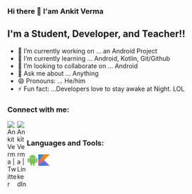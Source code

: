 ### Hi there 👋 I'am Ankit Verma

## I'm a Student, Developer, and Teacher!!

- 🔭 I’m currently working on ... an Android Project
- 🌱 I’m currently learning ... Android, Kotlin, Git/Github
- 👯 I’m looking to collaborate on ... Android
- 💬 Ask me about ... Anything
- 😄 Pronouns: ... He/him
- ⚡ Fun fact: ...Developers love to stay awake at Night. LOL

### Connect with me:

[<img align="left" alt="AnkitVerma | Twitter" width="22px" src="https://cdn.jsdelivr.net/npm/simple-icons@v3/icons/twitter.svg" />][twitter]
[<img align="left" alt="AnkitVerma | LinkedIn" width="22px" src="https://cdn.jsdelivr.net/npm/simple-icons@v3/icons/linkedin.svg" />][linkedin]

<br />

### Languages and Tools:
[<img align="left" alt="Visual Studio Code" width="26px" src="https://raw.githubusercontent.com/github/explore/80688e429a7d4ef2fca1e82350fe8e3517d3494d/topics/android/android.png" />][androiddevelopers]
[<img align="left" alt="Visual Studio Code" width="26px" src="https://raw.githubusercontent.com/github/explore/80688e429a7d4ef2fca1e82350fe8e3517d3494d/topics/kotlin/kotlin.png" />][kotlin]

[twitter]: https://mobile.twitter.com/AnkitVerma2711
[linkedin]: https://www.linkedin.com/in/ankit273/
[androiddevelopers]: https://www.android.com/
[kotlin]: https://kotlinlang.org/
